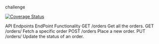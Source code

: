 challenge

[![Coverage Status](https://coveralls.io/repos/github/PeterCapo/challenge2/badge.svg?branch=master)](https://coveralls.io/github/PeterCapo/challenge2?branch=master)



API Endpoints
EndPoint	Functionality
GET /orders	Get all the orders.
GET /orders/	Fetch a specific order
POST /orders	Place a new order.
PUT /orders/	Update the status of an order.
